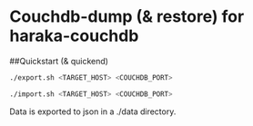 Couchdb-dump (& restore) for haraka-couchdb
===================================================

##Quickstart (& quickend)
```bash
./export.sh <TARGET_HOST> <COUCHDB_PORT>

./import.sh <TARGET_HOST> <COUCHDB_PORT>
```

Data is exported to json in a ./data directory.
